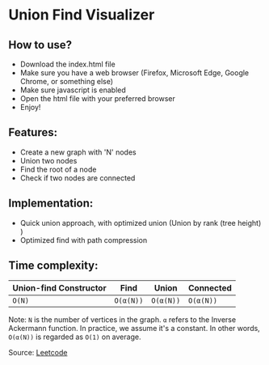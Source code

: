 # Union Find Visualizer

## How to use?

- Download the index.html file
- Make sure you have a web browser (Firefox, Microsoft Edge, Google Chrome, or something else)
- Make sure javascript is enabled
- Open the html file with your preferred browser
- Enjoy!

## Features:

- Create a new graph with 'N' nodes
- Union two nodes
- Find the root of a node
- Check if two nodes are connected

## Implementation:

- Quick union approach, with optimized union (Union by rank (tree height) )
- Optimized find with path compression

## Time complexity:

|  Union-find Constructor |  	Find  |  Union | Connected  |
|---|---|---|---|
|  `O(N)` 	 |  `O(α(N))` | `O(α(N))`   | `O(α(N))`  |

Note: `N` is the number of vertices in the graph. `α` refers to the Inverse Ackermann function. In practice, we assume it's a constant. In other words, `O(α(N))` is regarded as `O(1)` on average. 
 	 	
Source: [Leetcode](https://leetcode.com/explore/learn/card/graph/618/disjoint-set/3843/)
